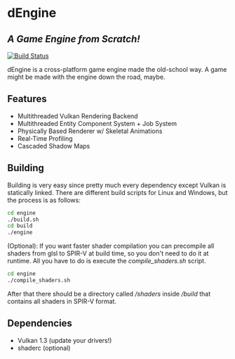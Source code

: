 # dEngine
## _A Game Engine from Scratch!_
[![Build Status](https://travis-ci.org/joemccann/dillinger.svg?branch=master)](https://travis-ci.org/joemccann/dillinger)

dEngine is a cross-platform game engine made the old-school way.
A game might be made with the engine down the road, maybe.

## Features
- Multithreaded Vulkan Rendering Backend
- Multithreaded Entity Component System + Job System
- Physically Based Renderer w/ Skeletal Animations
- Real-Time Profiling
- Cascaded Shadow Maps
## Building
Building is very easy since pretty much every dependency except Vulkan is statically linked.
There are different build scripts for Linux and Windows, but the process is as follows:
```sh
cd engine
./build.sh
cd build
./engine
```
(Optional): If you want faster shader compilation you can precompile all shaders from glsl to SPIR-V at build time, so you don't need to do it at runtime. All you have to do is execute the *compile_shaders.sh* script.
```sh
cd engine
./compile_shaders.sh
```
After that there should be a directory called */shaders* inside */build* that contains all shaders in SPIR-V format.

## Dependencies
- Vulkan 1.3 (update your drivers!)
- shaderc (optional)


